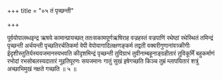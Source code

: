 +++
title = "०५ तं पृच्छन्ती"

+++

पूर्वयोपालब्धइन्द्र ऋषये कामान्प्रायच्छत् ततःसकामपूर्णऋषिराह वज्रहस्तं वज्रपाणिं रथेष्ठां रथेस्थितं तमिन्द्रं पृच्छन्ती अर्चयन्ती पृच्छतिरर्चतिकर्मा वेपी वेपोयागादिलक्षणङ्कर्म तद्वती वक्वरीगुणानांवत्र्क्रीगीः ईदृशीस्तुतिर्यस्ययजमानस्यभवति कीदृशमिन्द्रं पृच्छन्ती तुविग्राभं तुवीनाम्बहूनाङ्ग्रहीतारं तुविकूर्मिं बहुकर्माणं रभोदां रभसोबलस्यदातारं नुइतिपूरणः सयजमानः गातुं सुखं इषेगच्छति किञ्च तुम्रं म्लापयितारं शत्रुं अच्छाभिमुखं नक्षते गच्छति ॥ ५ ॥